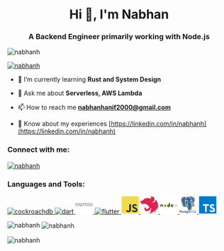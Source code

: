 <h1 align="center">Hi 👋, I'm Nabhan</h1>
<h3 align="center">A Backend Engineer primarily working with Node.js</h3>

<p align="left"> <img src="https://komarev.com/ghpvc/?username=nabhanh&label=Profile%20views&color=0e75b6&style=flat" alt="nabhanh" /> </p>

<p align="left"> <a href="https://github.com/ryo-ma/github-profile-trophy"><img src="https://github-profile-trophy.vercel.app/?username=nabhanh" alt="nabhanh" /></a> </p>

- 🌱 I’m currently learning **Rust and System Design**

- 💬 Ask me about **Serverless, AWS Lambda**

- 📫 How to reach me **nabhanhanif2000@gmail.com**

- 📄 Know about my experiences [https://linkedin.com/in/nabhanh](https://linkedin.com/in/nabhanh)

<h3 align="left">Connect with me:</h3>
<p align="left">
<a href="https://www.leetcode.com/nabhanh" target="blank"><img align="center" src="https://raw.githubusercontent.com/rahuldkjain/github-profile-readme-generator/master/src/images/icons/Social/leet-code.svg" alt="nabhanh" height="30" width="40" /></a>
</p>

<h3 align="left">Languages and Tools:</h3>
<p align="left"> <a href="https://www.cockroachlabs.com/product/cockroachdb/" target="_blank" rel="noreferrer"> <img src="https://cdn.worldvectorlogo.com/logos/cockroachdb.svg" alt="cockroachdb" width="40" height="40"/> </a> <a href="https://dart.dev" target="_blank" rel="noreferrer"> <img src="https://www.vectorlogo.zone/logos/dartlang/dartlang-icon.svg" alt="dart" width="40" height="40"/> </a> <a href="https://expressjs.com" target="_blank" rel="noreferrer"> <img src="https://raw.githubusercontent.com/devicons/devicon/master/icons/express/express-original-wordmark.svg" alt="express" width="40" height="40"/> </a> <a href="https://flutter.dev" target="_blank" rel="noreferrer"> <img src="https://www.vectorlogo.zone/logos/flutterio/flutterio-icon.svg" alt="flutter" width="40" height="40"/> </a> <a href="https://developer.mozilla.org/en-US/docs/Web/JavaScript" target="_blank" rel="noreferrer"> <img src="https://raw.githubusercontent.com/devicons/devicon/master/icons/javascript/javascript-original.svg" alt="javascript" width="40" height="40"/> </a> <a href="https://nestjs.com/" target="_blank" rel="noreferrer"> <img src="https://raw.githubusercontent.com/devicons/devicon/master/icons/nestjs/nestjs-plain.svg" alt="nestjs" width="40" height="40"/> </a> <a href="https://nodejs.org" target="_blank" rel="noreferrer"> <img src="https://raw.githubusercontent.com/devicons/devicon/master/icons/nodejs/nodejs-original-wordmark.svg" alt="nodejs" width="40" height="40"/> </a> <a href="https://www.postgresql.org" target="_blank" rel="noreferrer"> <img src="https://raw.githubusercontent.com/devicons/devicon/master/icons/postgresql/postgresql-original-wordmark.svg" alt="postgresql" width="40" height="40"/> </a> <a href="https://www.typescriptlang.org/" target="_blank" rel="noreferrer"> <img src="https://raw.githubusercontent.com/devicons/devicon/master/icons/typescript/typescript-original.svg" alt="typescript" width="40" height="40"/> </a> </p>

<p><img align="left" src="https://github-readme-stats.vercel.app/api/top-langs?username=nabhanh&show_icons=true&locale=en&layout=compact" alt="nabhanh" /></p>

<p>&nbsp;<img align="center" src="https://github-readme-stats.vercel.app/api?username=nabhanh&show_icons=true&locale=en" alt="nabhanh" /></p>

<p><img align="center" src="https://github-readme-streak-stats.herokuapp.com/?user=nabhanh&" alt="nabhanh" /></p>
